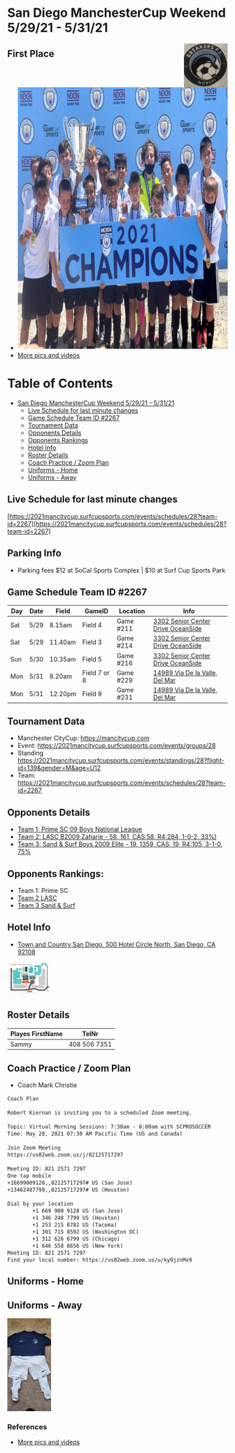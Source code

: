 # San Diego ManchesterCup Weekend 5/29/21 - 5/31/21

<img align="right" width="100" height="100" src="./JPG/breakers.PNG" alt="breakers afc image" />

## First Place
 
- <img src="./JPG/1st_place.JPG" width=800 height=600 /> 
- [More pics and videos](https://www.youtube.com/playlist?list=PLwqmavOE6xLNbKyMTduqm59T0u0hnsD4j)

Table of Contents
=================

* [San Diego ManchesterCup Weekend 5/29/21 - 5/31/21](#san-diego-manchestercup-weekend-52921---53121)
   * [Live Schedule for last minute changes](#live-schedule-for-last-minute-changes)
   * [Game Schedule Team ID #2267](#game-schedule-team-id-2267)
   * [Tournament Data](#tournament-data)
   * [Opponents Details](#opponents-details)
   * [Opponents Rankings](#opponents-rankings)
   * [Hotel Info](#hotel-info)
   * [Roster Details](#roster-details)
   * [Coach Practice / Zoom Plan](#coach-practice--zoom-plan)
   * [Uniforms - Home](#uniforms---home)
   * [Uniforms - Away](#uniforms---away)


## Live Schedule for last minute changes

[https://2021mancitycup.surfcupsports.com/events/schedules/28?team-id=2267](https://2021mancitycup.surfcupsports.com/events/schedules/28?team-id=2267)


## Parking Info

- Parking fees $12 at SoCal Sports Complex | $10 at Surf Cup Sports Park 


## Game Schedule Team ID #2267
Day | Date | Field | GameID | Location | Info
---|---|---|---|---|---
Sat| 5/29 | 8.15am | Field 4 | Game #211 | [3302 Senior Center Drive OceanSide](https://www.google.com/maps/place/SoCal+Sports+Complex/@33.2074698,-117.3163882,15z/data=!4m13!1m7!3m6!1s0x80dc71a75e061f19:0xa309c14551c2d468!2s3302+Senior+Center+Dr,+Oceanside,+CA+92056!3b1!8m2!3d33.2061009!4d-117.3148647!3m4!1s0x80dc71ba760d0159:0x23b942901e77039!8m2!3d33.2060769!4d-117.3207507)   |  Group Round Flight2
Sat| 5/29 | 11.40am | Field 3 | Game #214 | [3302 Senior Center Drive OceanSide](https://www.google.com/maps/place/SoCal+Sports+Complex/@33.2074698,-117.3163882,15z/data=!4m13!1m7!3m6!1s0x80dc71a75e061f19:0xa309c14551c2d468!2s3302+Senior+Center+Dr,+Oceanside,+CA+92056!3b1!8m2!3d33.2061009!4d-117.3148647!3m4!1s0x80dc71ba760d0159:0x23b942901e77039!8m2!3d33.2060769!4d-117.3207507) | Group Round Flight 2
Sun| 5/30 | 10.35am | Field 5 | Game #216 | [3302 Senior Center Drive OceanSide](https://www.google.com/maps/place/SoCal+Sports+Complex/@33.2074698,-117.3163882,15z/data=!4m13!1m7!3m6!1s0x80dc71a75e061f19:0xa309c14551c2d468!2s3302+Senior+Center+Dr,+Oceanside,+CA+92056!3b1!8m2!3d33.2061009!4d-117.3148647!3m4!1s0x80dc71ba760d0159:0x23b942901e77039!8m2!3d33.2060769!4d-117.3207507) |  Group Round Flight 2
Mon | 5/31| 8.20am |  Field 7 or 8|  Game #229 |  [14989 Via De la Valle, Del Mar](https://www.google.com/maps/place/San+Diego+Surf+Soccer+Club+Back+Fields/@32.9842152,-117.222073,17z/data=!4m9!1m2!2m1!1s14989+Via+De+la+Valle,+Del+Mar+soccer!3m5!1s0x0:0xafd4f6820fb40d88!8m2!3d32.9851603!4d-117.2171526!15sCiUxNDk4OSBWaWEgRGUgbGEgVmFsbGUsIERlbCBNYXIgc29jY2VykgELc3BvcnRzX2NsdWI) | Semi Finals, only played based upon previous results
Mon | 5/31|12.20pm | Field 9 | Game #231 | [14989  Via De la Valle, Del Mar](https://www.google.com/maps/place/San+Diego+Surf+Soccer+Club+Back+Fields/@32.9842152,-117.222073,17z/data=!4m9!1m2!2m1!1s14989+Via+De+la+Valle,+Del+Mar+soccer!3m5!1s0x0:0xafd4f6820fb40d88!8m2!3d32.9851603!4d-117.2171526!15sCiUxNDk4OSBWaWEgRGUgbGEgVmFsbGUsIERlbCBNYXIgc29jY2VykgELc3BvcnRzX2NsdWI) | Finals, only played based upon previous results

## Tournament Data
- Manchester CityCup: https://mancitycup.com
- Event: https://2021mancitycup.surfcupsports.com/events/groups/28
- Standing https://2021mancitycup.surfcupsports.com/events/standings/28?flight-id=139&gender=M&age=U12
- Team: https://2021mancitycup.surfcupsports.com/events/schedules/28?team-id=2267

## Opponents Details
- [Team 1: Prime SC 09 Boys National League](https://home.gotsoccer.com/(X(1))/rankings/team.aspx?TeamID=1158574)
- [Team 2: LASC B2009 Zaharie  - 58, 161, CAS:58, R4:284,  1-0-2, 33%)](https://home.gotsoccer.com/(X(1))/rankings/results.aspx?Level=State&Gender=Boys&Age=12&State=CAS&pos=133&hl=897922)
- [Team 3: Sand & Surf Boys 2009 Elite - 19, 1359, CAS: 19, R4:105, 3-1-0, 75%](https://home.gotsoccer.com/(X(1))/rankings/team.aspx?TeamID=1139823)

## Opponents Rankings:
- Team 1: Prime SC
- [Team 2 LASC](https://home.gotsoccer.com/(X(1))/rankings/results.aspx?Level=State&Gender=Boys&Age=12&State=CAS&pos=59&hl=1521544)
- [Team 3 Sand & Surf](https://home.gotsoccer.com/(X(1))/rankings/results.aspx?Level=State&Gender=Boys&Age=12&State=CAS&pos=27&hl=1286574)

## Hotel Info
- [Town and Country San Diego, 500 Hotel Circle North, San Diego, CA 92108](https://www.google.com/maps/place/500+Hotel+Cir+N,+San+Diego)
<img src="./JPG/hotel_info.jpg" alt="away" width="100"/>


## Roster Details
Playes FirstName | TelNr
---|---
Sammy | 408 506 7351



## Coach Practice / Zoom Plan
- Coach Mark Christie
```
Coach Plan

Robert Kiernan is inviting you to a scheduled Zoom meeting.

Topic: Virtual Morning Sessions: 7:30am - 8:00am with SCPROSOCCER
Time: May 28, 2021 07:30 AM Pacific Time (US and Canada)

Join Zoom Meeting
https://us02web.zoom.us/j/82125717297

Meeting ID: 821 2571 7297
One tap mobile
+16699009128,,82125717297# US (San Jose)
+13462487799,,82125717297# US (Houston)

Dial by your location
        +1 669 900 9128 US (San Jose)
        +1 346 248 7799 US (Houston)
        +1 253 215 8782 US (Tacoma)
        +1 301 715 8592 US (Washington DC)
        +1 312 626 6799 US (Chicago)
        +1 646 558 8656 US (New York)
Meeting ID: 821 2571 7297
Find your local number: https://us02web.zoom.us/u/kyOjznMx9

```

## Uniforms - Home


## Uniforms - Away
<img src="./JPG/away_uniform.jpg" alt="away" width="100"/>

### References 
- [More pics and videos](https://www.youtube.com/playlist?list=PLwqmavOE6xLNbKyMTduqm59T0u0hnsD4j)
